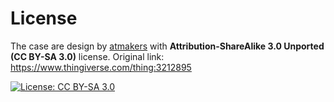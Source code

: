 # License
The case are design by [atmakers](https://www.thingiverse.com/atmakers/designs) with **Attribution-ShareAlike 3.0 Unported (CC BY-SA 3.0)** license.
Original link: https://www.thingiverse.com/thing:3212895

[![License: CC BY-SA 3.0](https://img.shields.io/badge/License-CC_BY--SA_3.0-lightgrey.svg)](https://creativecommons.org/licenses/by-sa/3.0/)
